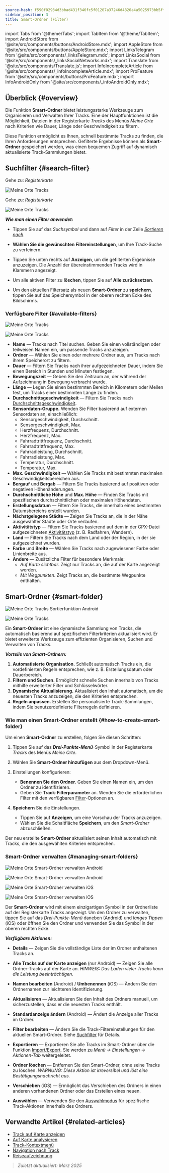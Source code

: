 ```yaml
---
source-hash: f590f02934d3bbad431f346fc5f01207a37246d4320a4a5025973bb5ff373b63
sidebar_position: 3
title: Smart-Ordner (Filter)
---
```

import Tabs from '@theme/Tabs';
import TabItem from '@theme/TabItem';
import AndroidStore from '@site/src/components/buttons/AndroidStore.mdx';
import AppleStore from '@site/src/components/buttons/AppleStore.mdx';
import LinksTelegram from '@site/src/components/_linksTelegram.mdx';
import LinksSocial from '@site/src/components/_linksSocialNetworks.mdx';
import Translate from '@site/src/components/Translate.js';
import InfoIncompleteArticle from '@site/src/components/_infoIncompleteArticle.mdx';
import ProFeature from '@site/src/components/buttons/ProFeature.mdx';
import InfoAndroidOnly from '@site/src/components/_infoAndroidOnly.mdx';



## Überblick {#overview}

Die Funktion **Smart-Ordner** bietet leistungsstarke Werkzeuge zum Organisieren und Verwalten Ihrer Tracks. Eine der Hauptfunktionen ist die Möglichkeit, Dateien in der Registerkarte *Tracks* des Menüs *Meine Orte* nach Kriterien wie Dauer, Länge oder Geschwindigkeit zu filtern.

Diese Funktion ermöglicht es Ihnen, schnell bestimmte Tracks zu finden, die Ihren Anforderungen entsprechen. Gefilterte Ergebnisse können als **Smart-Ordner** gespeichert werden, was einen bequemen Zugriff auf dynamisch aktualisierte Track-Sammlungen bietet.


## Suchfilter {#search-filter}

<Tabs groupId="operating-systems" queryString="current-os">

<TabItem value="android" label="Android">

Gehe zu: *<Translate android="true" ids="shared_string_menu,shared_string_my_places,shared_string_gpx_files"/> Registerkarte*

![Meine Orte Tracks](@site/static/img/personal/tracks/my_places_tracks_filter_2_andr.png)

</TabItem>

<TabItem value="ios" label="iOS">

Gehe zu: *<Translate ios="true" ids="shared_string_menu,shared_string_my_places,shared_string_gpx_tracks"/> Registerkarte*

![Meine Orte Tracks](@site/static/img/personal/tracks/my_places_tracks_filter_ios.png)

</TabItem>

</Tabs>

***Wie man einen Filter anwendet:***

- Tippen Sie auf das *Suchsymbol* und dann auf *Filter* in der Zeile [*Sortieren nach*](./manage-tracks.md#sort-by).

- **Wählen Sie die gewünschten Filtereinstellungen**, um Ihre Track-Suche zu verfeinern.

- Tippen Sie unten rechts auf **Anzeigen**, um die gefilterten Ergebnisse anzuzeigen. Die Anzahl der übereinstimmenden Tracks wird in Klammern angezeigt.

- Um alle aktiven Filter zu **löschen**, tippen Sie auf **Alle zurücksetzen**.

- Um den aktuellen Filtersatz als neuen **Smart-Ordner** zu **speichern**, tippen Sie auf das Speichersymbol in der oberen rechten Ecke des Bildschirms.


### Verfügbare Filter {#available-filters}

<Tabs groupId="operating-systems" queryString="current-os">

<TabItem value="android" label="Android">

![Meine Orte Tracks](@site/static/img/personal/tracks/my_places_tracks_filter_andr.png)

</TabItem>

<TabItem value="ios" label="iOS">

![Meine Orte Tracks](@site/static/img/personal/tracks/my_places_tracks_filter_2_ios.png)

</TabItem>

</Tabs>

- **Name** — Tracks nach Titel suchen. Geben Sie einen vollständigen oder teilweisen Namen ein, um passende Tracks anzuzeigen.
- **Ordner** — Wählen Sie einen oder mehrere Ordner aus, um Tracks nach ihrem Speicherort zu filtern.
- **Dauer** — Filtern Sie Tracks nach ihrer aufgezeichneten Dauer, indem Sie einen Bereich in Stunden und Minuten festlegen.
- **Bewegungszeit** — Geben Sie den Zeitraum an, der während der Aufzeichnung in Bewegung verbracht wurde.
- **Länge** — Legen Sie einen bestimmten Bereich in Kilometern oder Meilen fest, um Tracks einer bestimmten Länge zu finden.
- **Durchschnittsgeschwindigkeit** — Filtern Sie Tracks nach [Durchschnittsgeschwindigkeit](../../widgets/info-widgets.md#average-speed).
- **Sensordaten-Gruppe.**
    Wenden Sie Filter basierend auf externen Sensordaten an, einschließlich:
    - Sensorgeschwindigkeit, Durchschnitt.
    - Sensorgeschwindigkeit, Max.
    - Herzfrequenz, Durchschnitt.
    - Herzfrequenz, Max.
    - Fahrradtrittfrequenz, Durchschnitt.
    - Fahrradtrittfrequenz, Max.
    - Fahrradleistung, Durchschnitt.
    - Fahrradleistung, Max.
    - Temperatur, Durchschnitt.
    - Temperatur, Max.
- **Max. Geschwindigkeit** — Wählen Sie Tracks mit bestimmten maximalen Geschwindigkeitsbereichen aus.
- **Bergauf** und **Bergab** — Filtern Sie Tracks basierend auf positiven oder negativen Höhenänderungen.
- **Durchschnittliche Höhe** und **Max. Höhe** — Finden Sie Tracks mit spezifischen durchschnittlichen oder maximalen Höhendaten.
- **Erstellungsdatum** — Filtern Sie Tracks, die innerhalb eines bestimmten Datumsbereichs erstellt wurden.
- **Nächstgelegene Städte** — Zeigen Sie Tracks an, die in der Nähe ausgewählter Städte oder Orte verlaufen.
- **Aktivitätstyp** — Filtern Sie Tracks basierend auf dem in der GPX-Datei aufgezeichneten [Aktivitätstyp](../../map/tracks/track-context-menu.md#track-information-activity) (z. B. Radfahren, Wandern).
- **Land** — Filtern Sie Tracks nach dem Land oder der Region, in der sie aufgezeichnet wurden.
- **Farbe** und **Breite** — Wählen Sie Tracks nach zugewiesener Farbe oder Linienbreite aus.
- **Andere** — Zusätzliche Filter für besondere Merkmale:
    - *Auf Karte sichtbar*. Zeigt nur Tracks an, die auf der Karte angezeigt werden.
    - *Mit Wegpunkten*. Zeigt Tracks an, die bestimmte Wegpunkte enthalten.


## Smart-Ordner {#smart-folder}

<Tabs groupId="operating-systems" queryString="current-os">

<TabItem value="android" label="Android">

![Meine Orte Tracks Sortierfunktion Android](@site/static/img/personal/tracks/my_places_smart_folder_andr.png)

</TabItem>

<TabItem value="ios" label="iOS">

![Meine Orte Tracks](@site/static/img/personal/tracks/my_places_smart_folder_ios.png)

</TabItem>

</Tabs>

Ein **Smart-Ordner** ist eine dynamische Sammlung von Tracks, die automatisch basierend auf spezifischen Filterkriterien aktualisiert wird. Er bietet erweiterte Werkzeuge zum effizienten Organisieren, Suchen und Verwalten von Tracks.

***Vorteile von Smart-Ordnern:***

1. **Automatisierte Organisation.**
    Schließt automatisch Tracks ein, die vordefinierten Regeln entsprechen, wie z. B. Erstellungsdatum oder Dauerbereich.
2. **Filtern und Suchen.**
    Ermöglicht schnelle Suchen innerhalb von Tracks mithilfe erweiterter Filter und Schlüsselwörter.
3. **Dynamische Aktualisierung.**
    Aktualisiert den Inhalt automatisch, um die neuesten Tracks anzuzeigen, die den Kriterien entsprechen.
4. **Regeln anpassen.**
    Erstellen Sie personalisierte Track-Sammlungen, indem Sie benutzerdefinierte Filterregeln definieren.


### Wie man einen Smart-Ordner erstellt {#how-to-create-smart-folder}

Um einen **Smart-Ordner** zu erstellen, folgen Sie diesen Schritten:

1. Tippen Sie auf das ***Drei-Punkte-Menü***-Symbol in der Registerkarte *Tracks* des Menüs *Meine Orte*.

2. Wählen Sie **Smart-Ordner hinzufügen** aus dem Dropdown-Menü.

3. Einstellungen konfigurieren:
   - **Benennen Sie den Ordner**. Geben Sie einen Namen ein, um den Ordner zu identifizieren.
   - Geben Sie **Track-Filterparameter** an. Wenden Sie die erforderlichen Filter mit den verfügbaren [Filter](#available-filters)-Optionen an.

4. **Speichern** Sie die Einstellungen.
    - Tippen Sie auf **Anzeigen**, um eine Vorschau der Tracks anzuzeigen.
    - Wählen Sie die Schaltfläche **Speichern**, um den *Smart-Ordner* abzuschließen.

Der neu erstellte **Smart-Ordner** aktualisiert seinen Inhalt automatisch mit Tracks, die den ausgewählten Kriterien entsprechen.


### Smart-Ordner verwalten {#managing-smart-folders}

<Tabs groupId="operating-systems" queryString="current-os">

<TabItem value="android" label="Android">

![Meine Orte Smart-Ordner verwalten Android](@site/static/img/personal/tracks/my_places_smart_folder_2-1_andr.png)

![Meine Orte Smart-Ordner verwalten Android](@site/static/img/personal/tracks/my_places_smart_folder_3_andr.png)

</TabItem>

<TabItem value="ios" label="iOS">

![Meine Orte Smart-Ordner verwalten iOS](@site/static/img/personal/tracks/folder_menu_2_ios.png)

![Meine Orte Smart-Ordner verwalten iOS](@site/static/img/personal/tracks/my_places_smart_folder_2_ios.png)

</TabItem>

</Tabs>

Der **Smart-Ordner** wird mit einem einzigartigen Symbol in der Ordnerliste auf der Registerkarte Tracks angezeigt. Um den Ordner zu verwalten, tippen Sie auf das *Drei-Punkte-Menü* daneben (Android) und *langes Tippen* (iOS) oder öffnen Sie den Ordner und verwenden Sie das Symbol in der oberen rechten Ecke.

***Verfügbare Aktionen:***

- **Details** — Zeigen Sie die vollständige Liste der im Ordner enthaltenen Tracks an.

- **Alle Tracks auf der Karte anzeigen** (nur Android) — Zeigen Sie alle Ordner-Tracks auf der Karte an.
    *HINWEIS: Das Laden vieler Tracks kann die Leistung beeinträchtigen.*

- **Namen bearbeiten** (Android) / **Umbenennen** (iOS) — Ändern Sie den Ordnernamen zur leichteren Identifizierung.

- **Aktualisieren** — Aktualisieren Sie den Inhalt des Ordners manuell, um sicherzustellen, dass er die neuesten Tracks enthält.

- **Standardanzeige ändern** (Android) — Ändert die Anzeige aller Tracks im Ordner.

- **Filter bearbeiten** — Ändern Sie die Track-Filtereinstellungen für den aktuellen Smart-Ordner. Siehe [Suchfilter](#search-filter) für Details.

- **Exportieren** — Exportieren Sie alle Tracks im Smart-Ordner über die Funktion [Import/Export](../../personal/import-export.md). Sie werden zu *Menü → Einstellungen → Aktionen-Tab* weitergeleitet.

- **Ordner löschen** — Entfernen Sie den Smart-Ordner, ohne seine Tracks zu löschen.
    *WARNUNG: Diese Aktion ist irreversibel und löst eine Bestätigungsnachricht aus.*

- **Verschieben** (iOS) — Ermöglicht das Verschieben des Ordners in einen anderen vorhandenen Ordner oder das Erstellen eines neuen.

- **Auswählen** — Verwenden Sie den [Auswahlmodus](./manage-tracks.md#selection-mode) für spezifische Track-Aktionen innerhalb des Ordners.


## Verwandte Artikel {#related-articles}

- [Track auf Karte anzeigen](../../map/tracks/index.md)
- [Auf Karte analysieren](../../map/tracks/index.md#analyze-track-on-map)
- [Track-Kontextmenü](../../map/tracks/track-context-menu.md)
- [Navigation nach Track](../../navigation/setup/gpx-navigation.md)
- [Reiseaufzeichnung](../../plugins/trip-recording.md)

> *Zuletzt aktualisiert: März 2025*